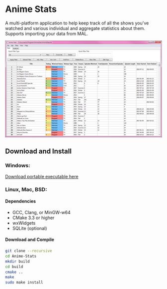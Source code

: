 # Anime Stats

A multi-platform application to help keep track of all the shows you've watched and various individual and aggregate statistics about them. Supports importing your data from MAL.

![](https://raw.githubusercontent.com/tsweeney256/Anime-Stats/images/1.png)

## Download and Install
### Windows:
[Download portable executable here](https://github.com/tsweeney256/Anime-Stats/releases)

### Linux, Mac, BSD:
#### Dependencies
- GCC, Clang, or MinGW-w64
- CMake 3.3 or higher
- wxWidgets
- SQLite (optional)
#### Download and Compile
```bash
git clone --recursive
cd Anime-Stats
mkdir build
cd build
cmake ..
make
sudo make install
```
